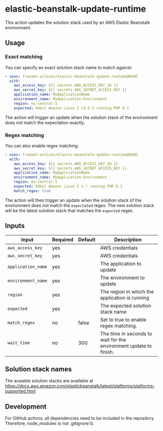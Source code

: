 # elastic-beanstalk-update-runtime

This action updates the solution stack used by an AWS Elastic Beanstalk environment.

## Usage

### Exact matching

You can specify an exact solution stack name to match against:

```yaml
- uses: freenet-actions/elastic-beanstalk-update-runtime@HEAD
  with:
    aws_access_key: ${{ secrets.AWS_ACCESS_KEY_ID }}
    aws_secret_key: ${{ secrets.AWS_SECRET_ACCESS_KEY }}
    application_name: MyApplicationName
    environment_name: MyApplication-Environment
    region: eu-central-1
    expected: 64bit Amazon Linux 2 v3.5.3 running PHP 8.1
```

The action will trigger an update when the solution stack of the environment does
not match the expectation exactly.

### Regex matching

You can also enable regex matching:

```yaml
- uses: freenet-actions/elastic-beanstalk-update-runtime@HEAD
  with:
    aws_access_key: ${{ secrets.AWS_ACCESS_KEY_ID }}
    aws_secret_key: ${{ secrets.AWS_SECRET_ACCESS_KEY }}
    application_name: MyApplicationName
    environment_name: MyApplication-Environment
    region: eu-central-1
    expected: 64bit Amazon Linux 2 v.* running PHP 8.1
    match_regex: true
```

The action will then trigger an update when the solution stack of the environment does
not match the `expectated` regex. The new solution stack will be the latest solution stack
that matches the `expected` regex.

## Inputs

| Input              | Required | Default | Description                                                       |
|--------------------|----------|---------|-------------------------------------------------------------------|
| `aws_access_key`   | yes      |         | AWS credentials                                                   |
| `aws_secret_key`   | yes      |         | AWS credentials                                                   |
| `application_name` | yes      |         | The application to update                                         |
| `environment_name` | yes      |         | The environment to update                                         |
| `region`           | yes      |         | The region in which the application is running                    |
| `expected`         | yes      |         | The expected solution stack name                                  |
| `match_regex`      | no       | false   | Set to true to enable regex matching.                             |
| `wait_time`        | no       | 300     | The time in seconds to wait for the environment update to finish. |

## Solution stack names

The avaiable solution stacks are available at https://docs.aws.amazon.com/elasticbeanstalk/latest/platforms/platforms-supported.html

## Development

For GitHub actions, all dependencies need to be included in the repository. Therefore, node_modules is not .gitignore'd.
